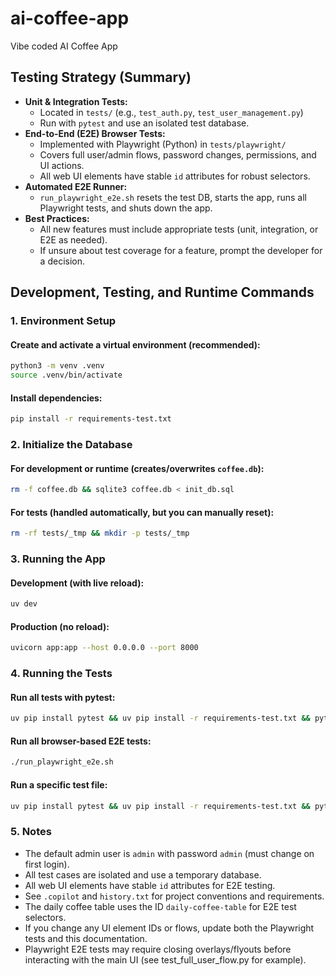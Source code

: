 # ai-coffee-app
Vibe coded AI Coffee App

## Testing Strategy (Summary)

- **Unit & Integration Tests:**
  - Located in `tests/` (e.g., `test_auth.py`, `test_user_management.py`)
  - Run with `pytest` and use an isolated test database.
- **End-to-End (E2E) Browser Tests:**
  - Implemented with Playwright (Python) in `tests/playwright/`
  - Covers full user/admin flows, password changes, permissions, and UI actions.
  - All web UI elements have stable `id` attributes for robust selectors.
- **Automated E2E Runner:**
  - `run_playwright_e2e.sh` resets the test DB, starts the app, runs all Playwright tests, and shuts down the app.
- **Best Practices:**
  - All new features must include appropriate tests (unit, integration, or E2E as needed).
  - If unsure about test coverage for a feature, prompt the developer for a decision.

## Development, Testing, and Runtime Commands

### 1. Environment Setup

#### Create and activate a virtual environment (recommended):
```bash
python3 -m venv .venv
source .venv/bin/activate
```

#### Install dependencies:
```bash
pip install -r requirements-test.txt
```

### 2. Initialize the Database

#### For development or runtime (creates/overwrites `coffee.db`):
```bash
rm -f coffee.db && sqlite3 coffee.db < init_db.sql
```

#### For tests (handled automatically, but you can manually reset):
```bash
rm -rf tests/_tmp && mkdir -p tests/_tmp
```

### 3. Running the App

#### Development (with live reload):
```bash
uv dev
```

#### Production (no reload):
```bash
uvicorn app:app --host 0.0.0.0 --port 8000
```

### 4. Running the Tests

#### Run all tests with pytest:
```bash
uv pip install pytest && uv pip install -r requirements-test.txt && pytest --disable-warnings -v
```

#### Run all browser-based E2E tests:
```bash
./run_playwright_e2e.sh
```

#### Run a specific test file:
```bash
uv pip install pytest && uv pip install -r requirements-test.txt && pytest tests/test_full_app.py
```

### 5. Notes
- The default admin user is `admin` with password `admin` (must change on first login).
- All test cases are isolated and use a temporary database.
- All web UI elements have stable `id` attributes for E2E testing.
- See `.copilot` and `history.txt` for project conventions and requirements.
- The daily coffee table uses the ID `daily-coffee-table` for E2E test selectors.
- If you change any UI element IDs or flows, update both the Playwright tests and this documentation.
- Playwright E2E tests may require closing overlays/flyouts before interacting with the main UI (see test_full_user_flow.py for example).
